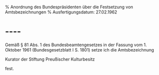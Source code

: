 % Anordnung des Bundespräsidenten über die Festsetzung von Amtsbezeichnungen
% Ausfertigungsdatum: 27.02.1962
 
# ----

Gemäß § 81 Abs. 1 des Bundesbeamtengesetzes in der Fassung vom 1. Oktober 1961 (Bundesgesetzblatt I S. 1801) setze ich die Amtsbezeichnung

  
Kurator der Stiftung Preußischer Kulturbesitz

fest.

